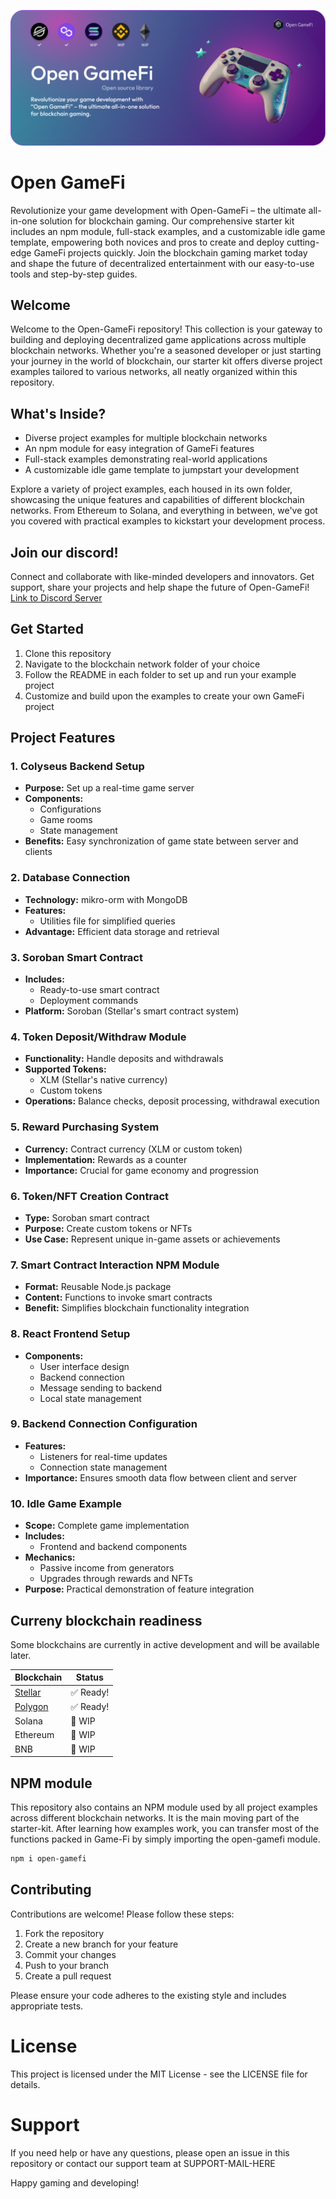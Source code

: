 ![alt text](https://github.com/yanis7774/Open-GameFi/blob/main/misc/Game-FiBanner.png?raw=true)

# Open GameFi

Revolutionize your game development with Open-GameFi – the ultimate all-in-one solution for blockchain gaming. Our comprehensive starter kit includes an npm module, full-stack examples, and a customizable idle game template, empowering both novices and pros to create and deploy cutting-edge GameFi projects quickly. Join the blockchain gaming market today and shape the future of decentralized entertainment with our easy-to-use tools and step-by-step guides.

## Welcome

Welcome to the Open-GameFi repository! This collection is your gateway to building and deploying decentralized game applications across multiple blockchain networks. Whether you're a seasoned developer or just starting your journey in the world of blockchain, our starter kit offers diverse project examples tailored to various networks, all neatly organized within this repository.

## What's Inside?

- Diverse project examples for multiple blockchain networks
- An npm module for easy integration of GameFi features
- Full-stack examples demonstrating real-world applications
- A customizable idle game template to jumpstart your development

Explore a variety of project examples, each housed in its own folder, showcasing the unique features and capabilities of different blockchain networks. From Ethereum to Solana, and everything in between, we've got you covered with practical examples to kickstart your development process.

## Join our discord!

Connect and collaborate with like-minded developers and innovators. Get support, share your projects and help shape the future of Open-GameFi!
[Link to Discord Server](https://discord.gg/YGX7QxkbQ7)

## Get Started

1. Clone this repository
2. Navigate to the blockchain network folder of your choice
3. Follow the README in each folder to set up and run your example project
4. Customize and build upon the examples to create your own GameFi project

## Project Features

### 1. Colyseus Backend Setup
* **Purpose:** Set up a real-time game server
* **Components:**
    * Configurations
    * Game rooms
    * State management
* **Benefits:** Easy synchronization of game state between server and clients
### 2. Database Connection
* **Technology:** mikro-orm with MongoDB
* **Features:**
    * Utilities file for simplified queries
* **Advantage:** Efficient data storage and retrieval
### 3. Soroban Smart Contract
* **Includes:**
    * Ready-to-use smart contract
    * Deployment commands
* **Platform:** Soroban (Stellar's smart contract system)
### 4. Token Deposit/Withdraw Module
* **Functionality:** Handle deposits and withdrawals
* **Supported Tokens:**
    * XLM (Stellar's native currency)
    * Custom tokens
* **Operations:** Balance checks, deposit processing, withdrawal execution
### 5. Reward Purchasing System
* **Currency:** Contract currency (XLM or custom token)
* **Implementation:** Rewards as a counter
* **Importance:** Crucial for game economy and progression
### 6. Token/NFT Creation Contract
* **Type:** Soroban smart contract
* **Purpose:** Create custom tokens or NFTs
* **Use Case:** Represent unique in-game assets or achievements
### 7. Smart Contract Interaction NPM Module
* **Format:** Reusable Node.js package
* **Content:** Functions to invoke smart contracts
* **Benefit:** Simplifies blockchain functionality integration
### 8. React Frontend Setup
* **Components:**
    * User interface design
    * Backend connection
    * Message sending to backend
    * Local state management
### 9. Backend Connection Configuration
* **Features:**
    * Listeners for real-time updates
    * Connection state management
* **Importance:** Ensures smooth data flow between client and server
### 10. Idle Game Example
* **Scope:** Complete game implementation
* **Includes:**
    * Frontend and backend components
* **Mechanics:**
    * Passive income from generators
    * Upgrades through rewards and NFTs
* **Purpose:** Practical demonstration of feature integration

## Curreny blockchain readiness

Some blockchains are currently in active development and will be available later.

| Blockchain | Status |
|------------|--------|
|[Stellar](https://github.com/yanis7774/Open-GameFi/tree/main/stellar-pack) | ✅ Ready! |
|[Polygon](https://github.com/yanis7774/Open-GameFi/tree/main/polygon-pack) | ✅ Ready! |
| Solana | 🚧 WIP |
| Ethereum | 🚧 WIP |
| BNB | 🚧 WIP |

## NPM module

This repository also contains an NPM module used by all project examples across different blockchain networks. It is the main moving part of the starter-kit. After learning how examples work, you can transfer most of the functions packed in Game-Fi by simply importing the open-gamefi module.

```bash
npm i open-gamefi
```

## Contributing

Contributions are welcome! Please follow these steps:

1. Fork the repository
2. Create a new branch for your feature
3. Commit your changes
4. Push to your branch
5. Create a pull request

Please ensure your code adheres to the existing style and includes appropriate tests.

# License
This project is licensed under the MIT License - see the LICENSE file for details.
# Support
If you need help or have any questions, please open an issue in this repository or contact our support team at SUPPORT-MAIL-HERE

Happy gaming and developing!